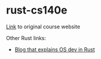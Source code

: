 # rust-cs140e
[Link](https://cs140e.sergio.bz/) to original course website

Other Rust links:

- [Blog that explains OS dev in Rust](https://os.phil-opp.com/freestanding-rust-binary/)
